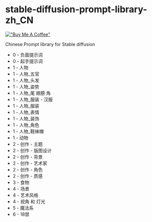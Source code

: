 # stable-diffusion-prompt-library-zh_CN

[!["Buy Me A Coffee"](https://www.buymeacoffee.com/assets/img/custom_images/orange_img.png)](https://www.buymeacoffee.com/n714mc)

Chinese Prompt library for Stable diffusion

- 0 - 负面提示词
- 0 - 起手提示词
- 1 - 人物
- 1 - 人物_五官
- 1 - 人物_头发
- 1 - 人物_姿势
- 1 - 人物_尾 翅膀 角
- 1 - 人物_服装 - 汉服
- 1 - 人物_服装
- 1 - 人物_表情
- 1 - 人物_装饰
- 1 - 人物_角色
- 1 - 人物_鞋袜帽
- 1 - 动物
- 2 - 创作 - 主题
- 2 - 创作 - 版图设计
- 2 - 创作 - 背景
- 2 - 创作 - 艺术家
- 2 - 创作 - 角色
- 2 - 创作 - 质感
- 3 - 食物
- 4 - 场景
- 4 - 艺术风格
- 4 - 视角 和 灯光 
- 5 - 魔法系
- 6 - 18禁
